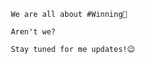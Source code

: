 
           
           
           We are all about #Winning💯

           Aren't we?

           Stay tuned for me updates!😉
